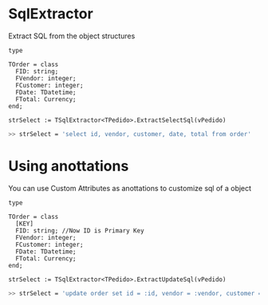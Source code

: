 # SqlExtractor
Extract SQL from the object structures

```delphi
type

TOrder = class
  FID: string;
  FVendor: integer;
  FCustomer: integer;
  FDate: TDatetime;
  FTotal: Currency;
end;

strSelect := TSqlExtractor<TPedido>.ExtractSelectSql(vPedido)
```
```bash
>> strSelect = 'select id, vendor, customer, date, total from order'
```
# Using anottations
You can use Custom Attributes as anottations to customize sql of a object

```delphi
type

TOrder = class
  [KEY]
  FID: string; //Now ID is Primary Key
  FVendor: integer;
  FCustomer: integer;
  FDate: TDatetime;
  FTotal: Currency;
end;

strSelect := TSqlExtractor<TPedido>.ExtractUpdateSql(vPedido)
```
```bash
>> strSelect = 'update order set id = :id, vendor = :vendor, customer = :customer, date=:date, total=:total where ID = :id'
```
